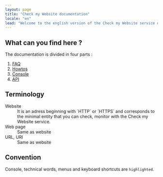 ```yaml
---
layout: page
title: "Check my Website documentation"
locale: "en"
lead: "Welcome to the english version of the Check my Website service documentation."
---
```


## What can you find here ?

The documentation is divided in four parts : 

1. [FAQ](/en/faq/)
2. [Howtos](en/howtos)
3. [Console](/en/console)
4. [API](API)

## Terminology

<dl>
<dt>Website</dt>
<dd>It is an adress beginning with `HTTP` or `HTTPS` and corresponds to the minimal entity that you can check, monitor with the Check my Website service.</dd>
<dt>Web page</dt>
<dd>Same as website</dd>
<dt>URL, URI</dt>
<dd>Same as website</dd>
</dl>

## Convention

Console, technical words, menus and keyboard shortcuts are `highlighted`.